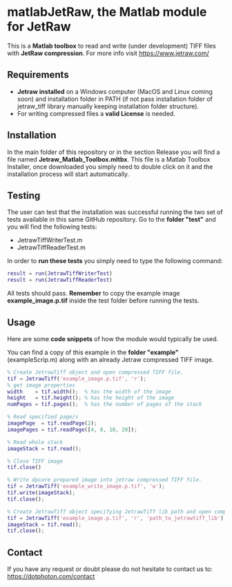 # matlabJetRaw, the Matlab module for JetRaw  

This is a **Matlab toolbox** to read and write (under development) TIFF files with **JetRaw compression**. For more info visit
https://www.jetraw.com/


## Requirements
- **Jetraw installed** on a Windows computer (MacOS and Linux coming soon) and installation folder in PATH (if not pass installation folder of jetraw_tiff library manually keeping installation folder structure).
- For writing compressed files a **valid License** is needed. 

## Installation
In the main folder of this repository or in the section Release you will find a file named **Jetraw_Matlab_Toolbox.mltbx**. This file is a Matlab Toolbox Installer, once downloaded you simply need to double click on it and the installation process will start automatically. 

## Testing
The user can test that the installation was successful running the two set of tests available in this same GitHub repository. Go to the **folder "test"** and 
you will find the following tests:

- JetrawTiffWriterTest.m 
- JetrawTiffReaderTest.m 

In order to **run these tests** you simply need to type the following command:

```matlab
result = run(JetrawTiffWriterTest)
result = run(JetrawTiffReaderTest)
```

All tests should pass. 
**Remember** to copy the example image **example_image.p.tif** inside the test folder before running the tests. 

## Usage
Here are some **code snippets** of how the module would typically be used. 

You can find a copy of this example in the **folder "example"** (exampleScrip.m) along with an
already Jetraw compressed TIFF image.

```matlab
% Create JetrawTiff object and open compressed TIFF file.
tif = JetrawTiff('example_image.p.tif', 'r');
% get image properties
width    = tif.width();  % has the width of the image
height   = tif.height(); % has the height of the image
numPages = tif.pages();  % has the number of pages of the stack

% Read specified page/s
imagePage  = tif.readPage(2);
imagePages = tif.readPage([4, 8, 10, 20]);

% Read whole stack
imageStack = tif.read();

% Close TIFF image
tif.close()

% Write dpcore prepared image into jetraw compressed TIFF file. 
tif = JetrawTiff('example_write_image.p.tif', 'w');
tif.write(imageStack);
tif.close();

% Create JetrawTiff object specifying JetrawTiff lib path and open compressed TIFF file.
tif = JetrawTiff('example_image.p.tif', 'r', 'path_to_jetrawtiff_lib');
imageStack = tif.read();
tif.close();
```

## Contact

If you have any request or doubt please do not hesitate to contact us to:
https://dotphoton.com/contact
